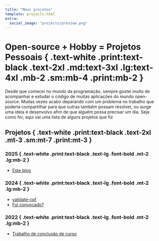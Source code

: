 ```yaml
---
title: "Meus projetos"
template: projects.html
extra:
  social_image: "projects/preview.png"
---
```


# Open-source + Hobby = Projetos Pessoais { .text-white .print:text-black .text-2xl .md:text-3xl .lg:text-4xl .mb-2 .sm:mb-4 .print:mb-2 }

Desde que comecei no mundo da programação, sempre gostei muito de acompanhar e estudar o código de muitas aplicações do mundo open-source. Muitas vezes acabo deparando com um problema no trabalho que poderia compartilhar para que outras também possam resolver, ou surge uma ideia e desenvolvo afim de que alguém possa precisar um dia. Seja como for, aqui vai uma lista de alguns projetos que fiz

## Projetos { .text-white .print:text-black .text-2xl .mt-3 .sm:mt-7 .print:mt-3 }

### 2025 { .text-white .print:text-black .text-lg .font-bold .mt-2 .lg:mb-2 }

- [Este blog](https://github.com/jlucfarias/jlucfarias.github.io)

### 2024 { .text-white .print:text-black .text-lg .font-bold .mt-2 .lg:mb-2 }

- [validate-cpf](https://github.com/jlucfarias/validate-cpf)
- [Fui convocado?](https://github.com/jlucfarias/fuiconvocado)

### 2022 { .text-white .print:text-black .text-lg .font-bold .mt-2 .lg:mb-2 }

- [Trabalho de conclusão de curso](https://github.com/jlucfarias/tcc)
